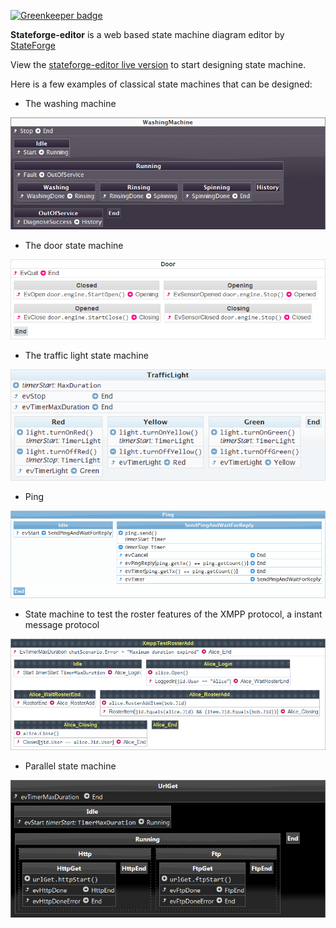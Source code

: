 
[![Greenkeeper badge](https://badges.greenkeeper.io/FredericHeem/stateforge-editor.svg)](https://greenkeeper.io/)

**Stateforge-editor** is a web based state machine diagram editor by [StateForge](http://www.stateforge.com)

View the [stateforge-editor live version](http://stateforge.com/StateMachineDiagram/StateMachineDiagram.html) to start designing state machine.

Here is a few examples of classical state machines that can be designed:

* The washing machine

![Washing state machine](https://raw.githubusercontent.com/FredericHeem/stateforge-editor/master/Img/WashingMachineStateMachine.png)

* The door state machine

![Door state machine](https://raw.githubusercontent.com/FredericHeem/stateforge-editor/master/Img/DoorStateMachine.png)

* The traffic light state machine

![Traffic light state machine](https://raw.githubusercontent.com/FredericHeem/stateforge-editor/master/Img/TrafficLightStateMachine.png)

* Ping 

![Ping state machine](https://raw.githubusercontent.com/FredericHeem/stateforge-editor/master/Img/PingStateMachine.png)

* State machine to test the roster features of the XMPP protocol, a instant message protocol 

![XmppRosterAddStateMachine ](https://raw.githubusercontent.com/FredericHeem/stateforge-editor/master/Img/XmppRosterAddStateMachine.png)

* Parallel state machine 

![UrlGetStateMachine](https://raw.githubusercontent.com/FredericHeem/stateforge-editor/master/Img/UrlGetStateMachine.png)








